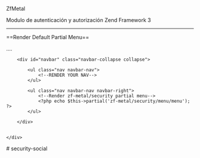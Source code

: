 ZfMetal

Modulo de autenticación y autorización Zend Framework 3



---

==Render Default Partial Menu==


<nav class="navbar navbar-default navbar-fixed-top navbar-inverse" >
    <div class="container">
        <div class="navbar-header">
            ....
        </div>

        <div id="navbar" class="navbar-collapse collapse">

            <ul class="nav navbar-nav">
                <!--RENDER YOUR NAV-->         
            </ul>
            
            <ul class="nav navbar-nav navbar-right">
                <!--Render zf-metal/security partial menu-->
                <?php echo $this->partial('zf-metal/security/menu/menu'); ?>
            </ul>
            
        </div>


    </div>
</nav>
# security-social
